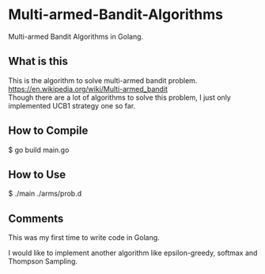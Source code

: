 # Multi-armed-Bandit-Algorithms
Multi-armed Bandit Algorithms in Golang.

## What is this
This is the algorithm to solve multi-armed bandit problem. https://en.wikipedia.org/wiki/Multi-armed_bandit <br>
Though there are a lot of algorithms to solve this problem, I just only implemented UCB1 strategy one so far.

## How to Compile
$ go build main.go

## How to Use
$ ./main ./arms/prob.d 

## Comments
This was my first time to write code in Golang. <br>

I would like to implement another algorithm like epsilon-greedy, softmax and Thompson Sampling. 
